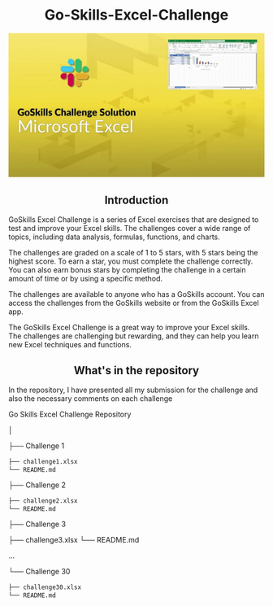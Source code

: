 <h1 align="center">Go-Skills-Excel-Challenge</h1>

![alt text](https://github.com/Gbekoilias/Go-Skills-Excel-Challenge/blob/main/G0_skills_Excel_Cover_Photo.jpg?raw=true)

<h2 align="center">Introduction</h2> 
GoSkills Excel Challenge is a series of Excel exercises that are designed to test and improve your Excel skills. The challenges cover a wide range of topics, including data analysis, formulas, functions, and charts.

The challenges are graded on a scale of 1 to 5 stars, with 5 stars being the highest score. To earn a star, you must complete the challenge correctly. You can also earn bonus stars by completing the challenge in a certain amount of time or by using a specific method.

The challenges are available to anyone who has a GoSkills account. You can access the challenges from the GoSkills website or from the GoSkills Excel app.

The GoSkills Excel Challenge is a great way to improve your Excel skills. The challenges are challenging but rewarding, and they can help you learn new Excel techniques and functions.

<h2 align = "center">What's in the repository</h2>
In the repository, I have presented all my submission for the challenge and also the necessary comments on each challenge


Go Skills Excel Challenge Repository

│

├── Challenge 1

    ├── challenge1.xlsx
    └── README.md

├── Challenge 2

    ├── challenge2.xlsx
    └── README.md

├── Challenge 3

   ├── challenge3.xlsx
   └── README.md

...


└── Challenge 30

    ├── challenge30.xlsx
    └── README.md
